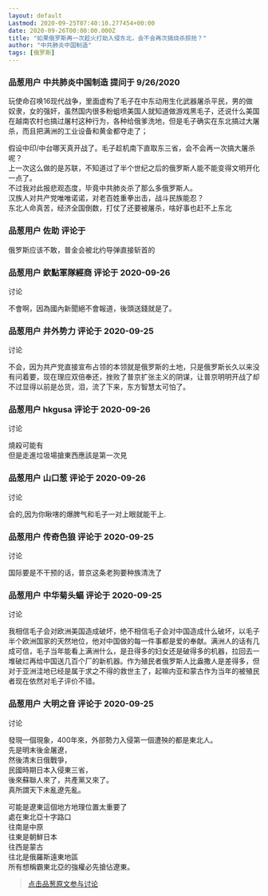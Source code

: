 ```yaml
---
layout: default
Lastmod: 2020-09-25T07:40:10.277454+00:00
date: 2020-09-26T00:00:00.000Z
title: "如果俄罗斯再一次趁火打劫入侵东北，会不会再次搞烧杀掠抢？"
author: "中共肺炎中国制造"
tags: [俄罗斯]
---
```



### 品葱用户 **中共肺炎中国制造** 提问于 9/26/2020
    
玩使命召唤16现代战争，里面虚构了毛子在中东动用生化武器屠杀平民，男的做奴隶，女的强奸，虽然国内很多粉蛆喷美国人就知道做游戏黑毛子，还说什么美国在越南农村也搞过屠村这种行为，各种给俄爹洗地，但是毛子确实在东北搞过大屠杀，而且把满洲的工业设备和黄金都夺走了；  
  
假设中印/中台哪天真开战了。毛子趁机南下直取东三省，会不会再一次搞大屠杀呢？  
上一次这么做的是苏联，不知道过了半个世纪之后的俄罗斯人能不能变得文明开化一点了。  
不过我对此报悲观态度，毕竟中共肺炎杀了那么多俄罗斯人。  
汉族人对共产党唯唯诺诺，对老百姓重拳出击，战斗民族能忍？  
东北人命真苦，经济全国倒数，打仗了还要被屠杀，啥好事也赶不上东北
    
                

### 品葱用户 **佐助** 评论于 
        
俄罗斯应该不敢，普金会被北约导弹直接斩首的
        
                

### 品葱用户 **欽點軍隊經商** 评论于 2020-09-26
讨论

        
不會啊，因為國內新聞絕不會報道，後頭送錢就是了。
        
                

### 品葱用户 **井外势力** 评论于 2020-09-25
讨论

        
不会，因为共产党直接宣布占领的本领就是俄罗斯的土地，只是俄罗斯长久以来没有问着要，现在理应双倍奉还，挫败了普京扩张主义的阴谋，让普京明明开战了却不过显得以前是怂货，泪，流了下来，东方智慧太可怕了。
        
                

### 品葱用户 **hkgusa** 评论于 2020-09-26
讨论

        
燒殺可能有  
但是走進垃圾場搶東西應該是第一次見
        
                

### 品葱用户 **山口葱** 评论于 2020-09-26
讨论

        
会的,因为你瞅嗐的爆脾气和毛子一对上眼就能干上.
        
                

### 品葱用户 **传奇色狼** 评论于 2020-09-25
讨论

        
国际要是不干预的话，普京这条老狗要种族清洗了
        
                

### 品葱用户 **中华菊头蝠** 评论于 2020-09-25
讨论

        
我相信毛子会对欧洲美国造成破坏，绝不相信毛子会对中国造成什么破坏，以毛子半个欧洲国家的天然地位，他对中国做的每一件事都是爱的奉献。满洲人的话有几成可信，毛子当年能看上满洲什么，是丑得多的妇女还是破得多的机器，拉回去一堆破烂再给中国送几百个厂的新机器。作为殖民者俄罗斯人比盎撒人是差得多，但对于亚洲洼地已经是属于求之不得的救世主了，起嘛内亚和蒙古作为当年的被殖民者现在依然对毛子评价不错。
        
                

### 品葱用户 **大明之音** 评论于 2020-09-25
讨论

        
發現一個現象，400年來，外部勢力入侵第一個遭殃的都是東北人。  
先是明末後金屠遼，  
然後清末日俄戰爭，  
民國時期日本入侵東三省，  
後來蘇聯人來了，共產黨又來了。  
真所謂天下未亂遼先亂。  
  
可能是遼東這個地方地理位置太重要了  
處在東北亞十字路口  
往南是中原  
往東是朝鮮日本  
往西是蒙古  
往北是俄羅斯遠東地區  
所有想稱霸東北亞的強權必先搶佔遼東。
        
                





> [点击品葱原文参与讨论](https://pincong.rocks/question/31438)

